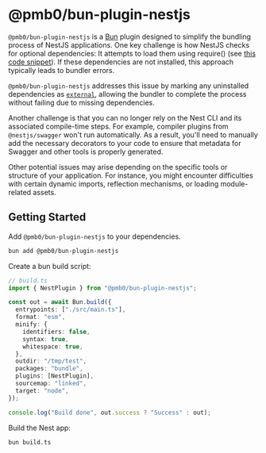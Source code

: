 # @pmb0/bun-plugin-nestjs

`@pmb0/bun-plugin-nestjs` is a [Bun](https://bun.sh/) plugin designed to simplify the bundling process of NestJS applications. One key challenge is how NestJS checks for optional dependencies: It attempts to load them using require() (see [this code snippet](https://github.com/nestjs/nest/blob/master/packages/core/helpers/optional-require.ts)). If these dependencies are not installed, this approach typically leads to bundler errors.

`@pmb0/bun-plugin-nestjs` addresses this issue by marking any uninstalled dependencies as [`external`](https://bun.sh/docs/bundler#external), allowing the bundler to complete the process without failing due to missing dependencies.

Another challenge is that you can no longer rely on the Nest CLI and its associated compile-time steps. For example, compiler plugins from `@nestjs/swagger` won't run automatically. As a result, you'll need to manually add the necessary decorators to your code to ensure that metadata for Swagger and other tools is properly generated.

Other potential issues may arise depending on the specific tools or structure of your application. For instance, you might encounter difficulties with certain dynamic imports, reflection mechanisms, or loading module-related assets.

## Getting Started

Add `@pmb0/bun-plugin-nestjs` to your dependencies.

```bash
bun add @pmb0/bun-plugin-nestjs
```

Create a bun build script:

```ts
// build.ts
import { NestPlugin } from "@pmb0/bun-plugin-nestjs";

const out = await Bun.build({
  entrypoints: ["./src/main.ts"],
  format: "esm",
  minify: {
    identifiers: false,
    syntax: true,
    whitespace: true,
  },
  outdir: "/tmp/test",
  packages: "bundle",
  plugins: [NestPlugin],
  sourcemap: "linked",
  target: "node",
});

console.log("Build done", out.success ? "Success" : out);
```

Build the Nest app:

```bash
bun build.ts
```